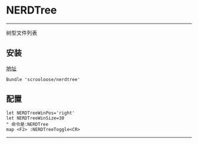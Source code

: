 # NERDTree


***

树型文件列表

## 安装
[地址](https://github.com/scrooloose/nerdtree)
```
Bundle 'scrooloose/nerdtree'
```

## 配置
```
let NERDTreeWinPos='right'
let NERDTreeWinSize=30
" 命令是:NERDTree
map <F2> :NERDTreeToggle<CR>

```


***